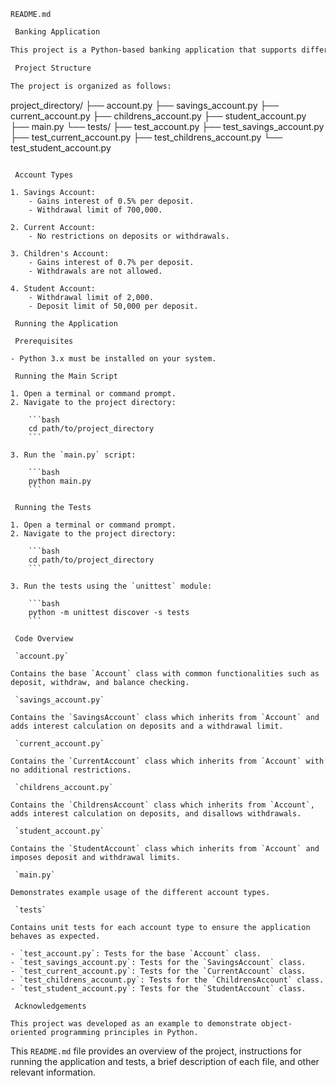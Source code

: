 `README.md`
```markdown
 Banking Application

This project is a Python-based banking application that supports different types of bank accounts with specific rules and constraints. The application demonstrates the use of object-oriented programming principles such as inheritance, polymorphism, and encapsulation.

 Project Structure

The project is organized as follows:

```
project_directory/
├── account.py
├── savings_account.py
├── current_account.py
├── childrens_account.py
├── student_account.py
├── main.py
└── tests/
    ├── test_account.py
    ├── test_savings_account.py
    ├── test_current_account.py
    ├── test_childrens_account.py
    └── test_student_account.py
```

 Account Types

1. Savings Account:
    - Gains interest of 0.5% per deposit.
    - Withdrawal limit of 700,000.
    
2. Current Account:
    - No restrictions on deposits or withdrawals.
    
3. Children's Account:
    - Gains interest of 0.7% per deposit.
    - Withdrawals are not allowed.
    
4. Student Account:
    - Withdrawal limit of 2,000.
    - Deposit limit of 50,000 per deposit.

 Running the Application

 Prerequisites

- Python 3.x must be installed on your system.

 Running the Main Script

1. Open a terminal or command prompt.
2. Navigate to the project directory:

    ```bash
    cd path/to/project_directory
    ```

3. Run the `main.py` script:

    ```bash
    python main.py
    ```

 Running the Tests

1. Open a terminal or command prompt.
2. Navigate to the project directory:

    ```bash
    cd path/to/project_directory
    ```

3. Run the tests using the `unittest` module:

    ```bash
    python -m unittest discover -s tests
    ```

 Code Overview

 `account.py`

Contains the base `Account` class with common functionalities such as deposit, withdraw, and balance checking.

 `savings_account.py`

Contains the `SavingsAccount` class which inherits from `Account` and adds interest calculation on deposits and a withdrawal limit.

 `current_account.py`

Contains the `CurrentAccount` class which inherits from `Account` with no additional restrictions.

 `childrens_account.py`

Contains the `ChildrensAccount` class which inherits from `Account`, adds interest calculation on deposits, and disallows withdrawals.

 `student_account.py`

Contains the `StudentAccount` class which inherits from `Account` and imposes deposit and withdrawal limits.

 `main.py`

Demonstrates example usage of the different account types.

 `tests`

Contains unit tests for each account type to ensure the application behaves as expected.

- `test_account.py`: Tests for the base `Account` class.
- `test_savings_account.py`: Tests for the `SavingsAccount` class.
- `test_current_account.py`: Tests for the `CurrentAccount` class.
- `test_childrens_account.py`: Tests for the `ChildrensAccount` class.
- `test_student_account.py`: Tests for the `StudentAccount` class.

 Acknowledgements

This project was developed as an example to demonstrate object-oriented programming principles in Python.
```

This `README.md` file provides an overview of the project, instructions for running the application and tests, a brief description of each file, and other relevant information.
